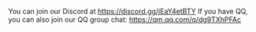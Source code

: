 You can join our Discord at https://discord.gg/jEaY4etBTY
If you have QQ, you can also join our QQ group chat: https://qm.qq.com/q/dg9TXhPFAc
